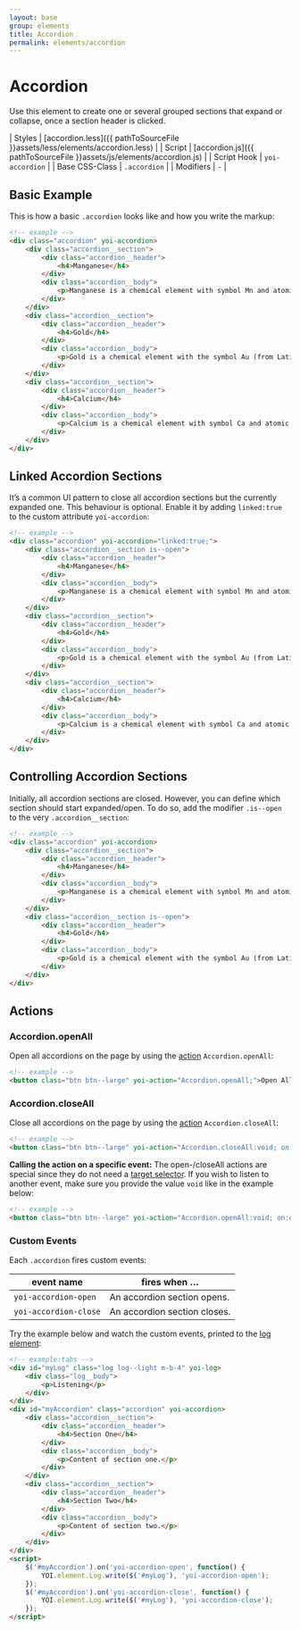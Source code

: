 ```yaml
---
layout: base
group: elements
title: Accordion
permalink: elements/accordion
---
```


# Accordion

<p class="intro">Use this element to create one or several grouped sections that expand or collapse, once a section header is clicked.</p>

| Styles         | [accordion.less]({{ pathToSourceFile }}assets/less/elements/accordion.less) |
| Script         | [accordion.js]({{ pathToSourceFile }}assets/js/elements/accordion.js)       |
| Script Hook    | `yoi-accordion`                                                             |
| Base CSS-Class | `.accordion`                                                                |
| Modifiers      | `-`                                                                         |

## Basic Example

This is how a basic `.accordion` looks like and how you write the markup:

```html
<!-- example -->
<div class="accordion" yoi-accordion>
    <div class="accordion__section">
        <div class="accordion__header">
            <h4>Manganese</h4>
        </div>
        <div class="accordion__body">
            <p>Manganese is a chemical element with symbol Mn and atomic number 25. It is not found as a free element in nature; it is often found in minerals in combination with iron. Manganese is a metal with important industrial metal alloy uses, particularly in stainless steels.</p>
        </div>
    </div>
    <div class="accordion__section">
        <div class="accordion__header">
            <h4>Gold</h4>
        </div>
        <div class="accordion__body">
            <p>Gold is a chemical element with the symbol Au (from Latin: aurum) and the atomic number 79. In its purest form, it is a bright, slightly reddish yellow, dense, soft, malleable and ductile metal. Chemically, gold is a transition metal and a group 11 element. It is one of the least reactive chemical elements, and is solid under standard conditions. The metal therefore occurs often in free elemental (native) form, as nuggets or grains, in rocks, in veins and in alluvial deposits. It occurs in a solid solution series with the native element silver (as electrum) and also naturally alloyed with copper and palladium. Less commonly, it occurs in minerals as gold compounds, often with tellurium (gold tellurides).</p>
        </div>
    </div>
    <div class="accordion__section">
        <div class="accordion__header">
            <h4>Calcium</h4>
        </div>
        <div class="accordion__body">
            <p>Calcium is a chemical element with symbol Ca and atomic number 20. Calcium is a soft gray Group 2 alkaline earth metal, fifth-most-abundant element by mass in the Earth's crust. The ion Ca2+ is also the fifth-most-abundant dissolved ion in seawater by both molarity and mass, after sodium, chloride, magnesium, and sulfate.[4] Free calcium metal is too reactive to occur in nature. Calcium is produced in supernova nucleosynthesis.</p>
        </div>
    </div>
</div>
```

## Linked Accordion Sections

It’s a common UI pattern to close all accordion sections but the currently expanded one. This behaviour is optional. Enable it by adding `linked:true` to the custom attribute `yoi-accordion`:

```html
<!-- example -->
<div class="accordion" yoi-accordion="linked:true;">
    <div class="accordion__section is--open">
        <div class="accordion__header">
            <h4>Manganese</h4>
        </div>
        <div class="accordion__body">
            <p>Manganese is a chemical element with symbol Mn and atomic number 25. It is not found as a free element in nature; it is often found in minerals in combination with iron. Manganese is a metal with important industrial metal alloy uses, particularly in stainless steels.</p>
        </div>
    </div>
    <div class="accordion__section">
        <div class="accordion__header">
            <h4>Gold</h4>
        </div>
        <div class="accordion__body">
            <p>Gold is a chemical element with the symbol Au (from Latin: aurum) and the atomic number 79. In its purest form, it is a bright, slightly reddish yellow, dense, soft, malleable and ductile metal. Chemically, gold is a transition metal and a group 11 element. It is one of the least reactive chemical elements, and is solid under standard conditions. The metal therefore occurs often in free elemental (native) form, as nuggets or grains, in rocks, in veins and in alluvial deposits. It occurs in a solid solution series with the native element silver (as electrum) and also naturally alloyed with copper and palladium. Less commonly, it occurs in minerals as gold compounds, often with tellurium (gold tellurides).</p>
        </div>
    </div>
    <div class="accordion__section">
        <div class="accordion__header">
            <h4>Calcium</h4>
        </div>
        <div class="accordion__body">
            <p>Calcium is a chemical element with symbol Ca and atomic number 20. Calcium is a soft gray Group 2 alkaline earth metal, fifth-most-abundant element by mass in the Earth's crust. The ion Ca2+ is also the fifth-most-abundant dissolved ion in seawater by both molarity and mass, after sodium, chloride, magnesium, and sulfate.[4] Free calcium metal is too reactive to occur in nature. Calcium is produced in supernova nucleosynthesis.</p>
        </div>
    </div>
</div>
```

## Controlling Accordion Sections

Initially, all accordion sections are closed. However, you can define which section should start expanded/open. To do so, add the modifier `.is--open` to the very `.accordion__section`:

```html
<!-- example -->
<div class="accordion" yoi-accordion>
    <div class="accordion__section">
        <div class="accordion__header">
            <h4>Manganese</h4>
        </div>
        <div class="accordion__body">
            <p>Manganese is a chemical element with symbol Mn and atomic number 25. It is not found as a free element in nature; it is often found in minerals in combination with iron. Manganese is a metal with important industrial metal alloy uses, particularly in stainless steels.</p>
        </div>
    </div>
    <div class="accordion__section is--open">
        <div class="accordion__header">
            <h4>Gold</h4>
        </div>
        <div class="accordion__body">
            <p>Gold is a chemical element with the symbol Au (from Latin: aurum) and the atomic number 79. In its purest form, it is a bright, slightly reddish yellow, dense, soft, malleable and ductile metal. Chemically, gold is a transition metal and a group 11 element. It is one of the least reactive chemical elements, and is solid under standard conditions. The metal therefore occurs often in free elemental (native) form, as nuggets or grains, in rocks, in veins and in alluvial deposits. It occurs in a solid solution series with the native element silver (as electrum) and also naturally alloyed with copper and palladium. Less commonly, it occurs in minerals as gold compounds, often with tellurium (gold tellurides).</p>
        </div>
    </div>
</div>
```

## Actions

### Accordion.openAll

Open all accordions on the page by using the [action](actions/) `Accordion.openAll`:

```html
<!-- example -->
<button class="btn btn--large" yoi-action="Accordion.openAll;">Open All Accordions</button>
```

### Accordion.closeAll

Close all accordions on the page by using the [action](actions/) `Accordion.closeAll`:

```html
<!-- example -->
<button class="btn btn--large" yoi-action="Accordion.closeAll:void; on:dblclick;">Close All Accordions on Double-Click</button>
```

<p class="hint hint--error"><b>Calling the action on a specific event:</b> The open-/closeAll actions are special since they do not need a <a href="actions/index.html#the-target-parameter">target selector</a>. If you wish to listen to another event, make sure you provide the value <code>void</code> like in the example below:</p>

```html
<!-- example -->
<button class="btn btn--large" yoi-action="Accordion.openAll:void; on:dblclick;">Open All Accordions on Double-Click</button>
```

### Custom Events

Each `.accordion` fires custom events:

| event name            | fires when …                 |
| --------------------- | ---------------------------- |
| `yoi-accordion-open`  | An accordion section opens.  |
| `yoi-accordion-close` | An accordion section closes. |

Try the example below and watch the custom events, printed to the [log element](elements/log.html):

```html
<!-- example:tabs -->
<div id="myLog" class="log log--light m-b-4" yoi-log>
    <div class="log__body">
        <p>Listening</p>
    </div>
</div>
<div id="myAccordion" class="accordion" yoi-accordion>
    <div class="accordion__section">
        <div class="accordion__header">
            <h4>Section One</h4>
        </div>
        <div class="accordion__body">
            <p>Content of section one.</p>
        </div>
    </div>
    <div class="accordion__section">
        <div class="accordion__header">
            <h4>Section Two</h4>
        </div>
        <div class="accordion__body">
            <p>Content of section two.</p>
        </div>
    </div>
</div>
<script>
    $('#myAccordion').on('yoi-accordion-open', function() {
        YOI.element.Log.write($('#myLog'), 'yoi-accordion-open');
    });
    $('#myAccordion').on('yoi-accordion-close', function() {
        YOI.element.Log.write($('#myLog'), 'yoi-accordion-close');
    });
</script>
```